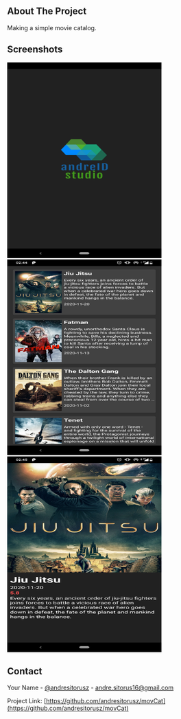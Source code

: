 <!-- ABOUT THE PROJECT -->
## About The Project
Making a simple movie catalog.

## Screenshots
<p align="left">
  <a href="https://github.com/andresitorusz/movCat">
    <img src="screenshots/splashscreen.png" alt="Splashscreen" width="360" height="456">
  </a>
  <a href="https://github.com/andresitorusz/movCat">
    <img src="screenshots/main.png" alt="Splashscreen" width="360" height="456">
  </a>
  <a href="https://github.com/andresitorusz/movCat">
    <img src="screenshots/details.png" alt="Splashscreen" width="360" height="456">
  </a>
</p>


<!-- CONTACT -->
## Contact

Your Name - [@andresitorusz](https://twitter.com/andresitorus) - andre.sitorus16@gmail.com

Project Link: [https://github.com/andresitorusz/movCat](https://github.com/andresitorusz/movCat)
